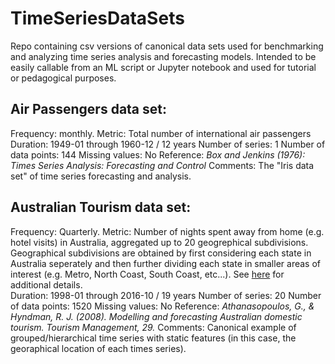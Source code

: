 # TimeSeriesDataSets

Repo containing csv versions of canonical data sets used for benchmarking and analyzing time series analysis and forecasting models. 
Intended to be easily callable from an ML script or Jupyter notebook and used for tutorial or pedagogical purposes. 

## Air Passengers data set:
Frequency: monthly.
Metric: Total number of international air passengers
Duration: 1949-01 through 1960-12 / 12 years
Number of series: 1
Number of data points: 144
Missing values: No 
Reference: *Box and Jenkins (1976): Times Series Analysis: Forecasting and Control* 
Comments: The "Iris data set" of time series forecasting and analysis. 

## Australian Tourism data set:
Frequency: Quarterly.
Metric: Number of nights spent away from home (e.g. hotel visits) in Australia, aggregated up to 20 geogrephical subdivisions. Geographical subdivisions are obtained by first considering each state in Australia seperately and then further dividing each state in smaller areas of interest (e.g. Metro, North Coast, South Coast, etc...). See [here](https://otexts.com/fpp2/hts.html) for additional details.    
Duration: 1998-01 through 2016-10 / 19 years
Number of series: 20
Number of data points: 1520
Missing values: No 
Reference: *Athanasopoulos, G., & Hyndman, R. J. (2008). Modelling and forecasting Australian domestic tourism. Tourism Management, 29.*
Comments: Canonical example of grouped/hierarchical time series with static features (in this case, the georaphical location of each times series).  

